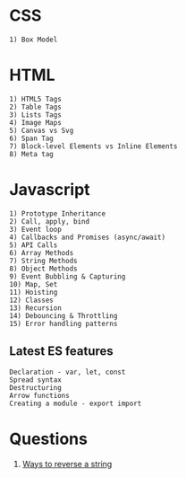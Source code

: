 # CSS

	1) Box Model

# HTML

	1) HTML5 Tags
	2) Table Tags
	3) Lists Tags
	4) Image Maps
	5) Canvas vs Svg
	6) Span Tag
	7) Block-level Elements vs Inline Elements
	8) Meta tag

# Javascript

	1) Prototype Inheritance
	2) Call, apply, bind
	3) Event loop
	4) Callbacks and Promises (async/await)
	5) API Calls
	6) Array Methods
	7) String Methods
	8) Object Methods
	9) Event Bubbling & Capturing
	10) Map, Set
	11) Hoisting
	12) Classes
	13) Recursion
	14) Debouncing & Throttling
	15) Error handling patterns


## Latest ES features

	Declaration - var, let, const
	Spread syntax
	Destructuring
	Arrow functions
	Creating a module - export import


# Questions

1) [Ways to reverse a string](https://betterprogramming.pub/5-ways-to-reverse-a-string-in-javascript-466f62845827)
